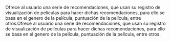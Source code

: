 Ofrece al usuario una serie de recomendaciones, que usan su registro de visualización de películas para hacer dichas recomendaciones, para ello se basa en el genero de la película, puntuación de la película, entre otros.Ofrece al usuario una serie de recomendaciones, que usan su registro de visualización de películas para hacer dichas recomendaciones, para ello se basa en el genero de la película, puntuación de la película, entre otros.
